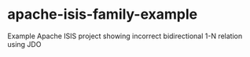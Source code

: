 apache-isis-family-example
==========================

Example Apache ISIS project showing incorrect bidirectional 1-N relation using JDO